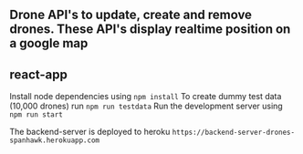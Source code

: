 Drone API's to update, create and remove drones. These API's display realtime position on a google map
---

react-app
---

Install node dependencies using `npm install`
To create dummy test data (10,000 drones) run `npm run testdata`
Run the development server using `npm run start`

The backend-server is deployed to heroku `https://backend-server-drones-spanhawk.herokuapp.com`
